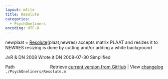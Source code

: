 ```yaml
---
layout: mfile
title: Resolute
categories:
  - PsychOneliners
encoding: UTF-8
---
```


newplaat = [Resolute](/docs/Resolute)(plaat,newres)
accepts matrix PLAAT and resizes it to NEWRES
resizing is done by cutting and/or adding a white background

JvR & DN 2008       Wrote it
DN       2008-07-30 Simplified


<div class="code_header" style="text-align:right;">
  <span style="float:left;">Path&nbsp;&nbsp;</span> <span class="counter">Retrieve <a href=
  "https://raw.github.com/Psychtoolbox-3/Psychtoolbox-3/beta/./PsychOneliners/Resolute.m">current version from GitHub</a> | View <a href=
  "https://github.com/Psychtoolbox-3/Psychtoolbox-3/commits/beta/./PsychOneliners/Resolute.m">changelog</a></span>
</div>
<div class="code">
  <code>./PsychOneliners/Resolute.m</code>
</div>
